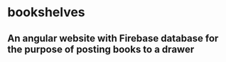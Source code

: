 # bookshelves

## An angular website with Firebase database for the purpose of posting books to a drawer
